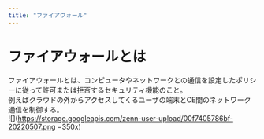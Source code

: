 ```yaml
---
title: "ファイアウォール"
---
```

# ファイアウォールとは
ファイアウォールとは、コンピュータやネットワークとの通信を設定したポリシーに従って許可または拒否するセキュリティ機能のこと。  
例えばクラウドの外からアクセスしてくるユーザの端末とCE間のネットワーク通信を制御する。  
![](https://storage.googleapis.com/zenn-user-upload/00f7405786bf-20220507.png =350x)